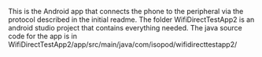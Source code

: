 This is the Android app that connects the phone to the peripheral via the protocol described 
in the initial readme. The folder WifiDirectTestApp2 is an android studio project that contains
everything needed. The java source code for the app is in WifiDirectTestApp2/app/src/main/java/com/isopod/wifidirecttestapp2/
